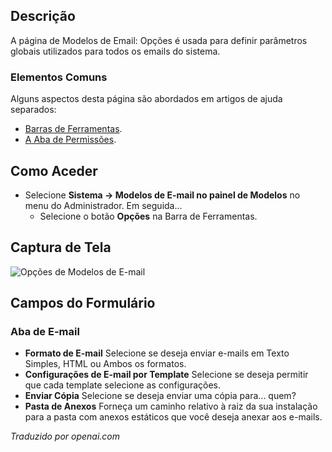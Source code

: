 <!-- Filename: Help4.x:Mail_Templates:_Options / Display title: Modelos de E-mail: Opções  -->

## Descrição

A página de Modelos de Email: Opções é usada para definir parâmetros globais utilizados para todos os emails do sistema.

### Elementos Comuns

Alguns aspectos desta página são abordados em artigos de ajuda separados:

* [Barras de Ferramentas](jdocmanual?article=help/common-elements/toolbars).
* [A Aba de Permissões](jdocmanual?article=help/common-elements/edit-permissions).

## Como Aceder

- Selecione **Sistema → Modelos de E-mail no painel de Modelos** no menu do Administrador. Em seguida...
  - Selecione o botão **Opções** na Barra de Ferramentas.

## Captura de Tela

![Opções de Modelos de E-mail](../../../pt/images/mail/mail-templates-options-mails-tab.png)

## Campos do Formulário

### Aba de E-mail

- **Formato de E-mail** Selecione se deseja enviar e-mails em Texto Simples, HTML ou
  Ambos os formatos.
- **Configurações de E-mail por Template** Selecione se deseja permitir que cada template
  selecione as configurações.
- **Enviar Cópia** Selecione se deseja enviar uma cópia para... quem?
- **Pasta de Anexos** Forneça um caminho relativo à raiz da sua
  instalação para a pasta com anexos estáticos que você deseja
  anexar aos e-mails.

*Traduzido por openai.com*

